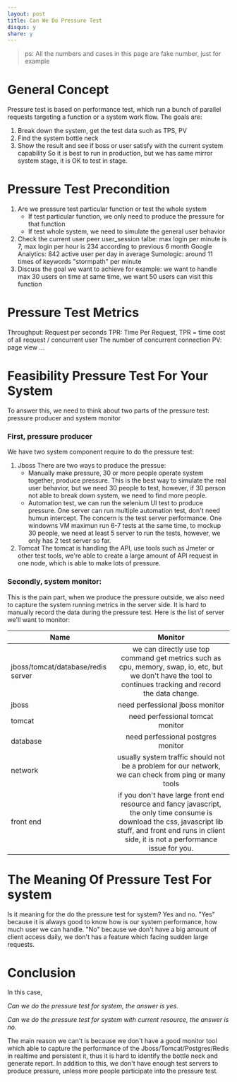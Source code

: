```yaml
---
layout: post
title: Can We Do Pressure Test
disqus: y
share: y
---
```


> ps: All the numbers and cases in this page are fake number, just for example

# General Concept
Pressure test is based on performance test, which run a bunch of parallel requests targeting a function or a system work flow. The goals are:
1. Break down the system, get the test data such as TPS, PV
2. Find the system bottle neck
3. Show the result and see if boss or user satisfy with the current system capability
So it is best to run in production, but we has same mirror system stage, it is OK to test in stage.

# Pressure Test Precondition
1. Are we pressure test particular function or test the whole system
	* If test particular function, we only need to produce the pressure for that function
	* If test whole system, we need to simulate the general user behavior
2. Check the current user peer
user_session talbe: max login per minute is 7, max login per hour is 234 according to previous 6 month
Google Analytics: 842 active user per day in average
Sumologic: around 11 times of keywords "stormpath" per minute
3. Discuss the goal we want to achieve
for example: we want to handle max 30 users on time at same time, we want 50 users can visit this function  

# Pressure Test Metrics
Throughput: Request per seconds
TPR: Time Per Request, TPR = time cost of all request / concurrent user
The number of concurrent connection
PV: page view
...

# Feasibility Pressure Test For Your System
To answer this, we need to think about two parts of the pressure test: pressure producer and system monitor

### First, pressure producer
We have two system component require to do the pressure test:
1. Jboss
There are two ways to produce the pressue:
	* Manually make pressure, 30 or more people operate system together, produce pressure. This is the best way to simulate the real user behavior, but we need 30 people to test, however, if 30 person not able to break down system, we need to find more people.
	* Automation test, we can run the selenium UI test to produce pressure. One server can run multiple automation test, don't need humun intercept. The concern is the test server performance. One windowns VM maximun run 6-7 tests at the same time, to mockup 30 people, we need at least 5 server to run the tests, however, we only has 2 test server so far.
2. Tomcat
The tomcat is handling the API, use tools such as Jmeter or other test tools, we're able to create a large amount of API request in one node, which is able to make lots of pressure.

### Secondly, system monitor:
This is the pain part, when we produce the pressure outside, we also need to capture the system running metrics in the server side. It is hard to manually record the data during the pressure test. Here is the list of server we'll want to monitor:

| Name        		   | Monitor                                               |
| -------------------- |:-----------------------------------------------------:| 
| jboss/tomcat/database/redis server | we can directly use top command get metrics such as cpu, memory, swap, io, etc, but we don't have the tool to continues tracking and record the data change. |
| jboss      | need perfessional jboss monitor      | 
| tomcat | need perfessional tomcat monitor      |
| database | need perfessional postgres monitor      |
| network | usually system traffic should not be a problem for our network, we can check from ping or many tools|
| front end | if you don't have large front end resource and fancy javascript, the only time consume is download the css, javascript lib stuff, and front end runs in client side, it is not a performance issue for you.  |


# The Meaning Of Pressure Test For system
Is it meaning for the do the pressure test for system? Yes and no. "Yes" because it is always good to know how is our system performance, how much user we can handle. "No" because we don't have a big amount of client access daily, we don't has a feature which facing sudden large requests.

# Conclusion
In this case,

*Can we do the pressure test for system, the answer is yes.*

*Can we do the pressure test for system with current resource, the answer is no.*

The main reason we can't is because we don't have a good monitor tool which able to capture the performance of the Jboss/Tomcat/Postgres/Redis in realtime and persistent it, thus it is hard to identify the bottle neck and generate report. In addition to this, we don't have enough test servers to produce pressure, unless more people participate into the pressure test.

